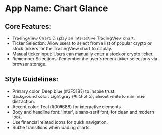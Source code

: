 # **App Name**: Chart Glance

## Core Features:

- TradingView Chart: Display an interactive TradingView chart.
- Ticker Selection: Allow users to select from a list of popular crypto or stock tickers for the TradingView chart to display.
- Manual ticker Input: Users can manually enter a stock or crypto ticker.
- Remember Selections: Remember the user's recent ticker selections via browser storage.

## Style Guidelines:

- Primary color: Deep blue (#3F51B5) to inspire trust.
- Background color: Light gray (#F5F5F5), almost white to minimize distraction.
- Accent color: Teal (#009688) for interactive elements.
- Body and headline font: 'Inter', a sans-serif font, for clean and modern look.
- Use financial related icons for quick navigation.
- Subtle transitions when loading charts.